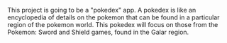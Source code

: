 This project is going to be a "pokedex" app. 
A pokedex is like an encyclopedia of details on the pokemon that can be found in a particular region of the pokemon world.
This pokedex will focus on those from the Pokemon: Sword and Shield games, found in the Galar region.
